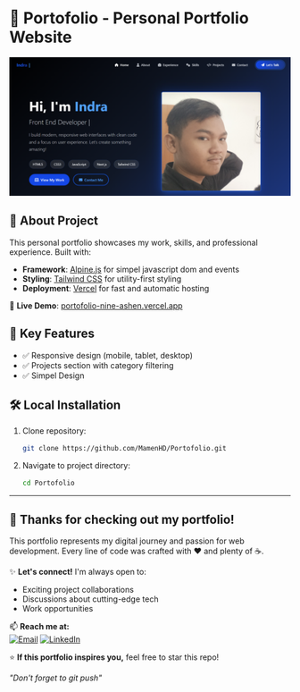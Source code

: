 # 📌 Portofolio - Personal Portfolio Website

![Portfolio Preview](assets/image/portofolio.png)

## 🌟 About Project

This personal portfolio showcases my work, skills, and professional experience. Built with:

- **Framework**: [Alpine.js](https://alpinejs.dev/) for simpel javascript dom and events
- **Styling**: [Tailwind CSS](https://tailwindcss.com/) for utility-first styling
- **Deployment**: [Vercel](https://vercel.app/) for fast and automatic hosting

🔗 **Live Demo**: [portofolio-nine-ashen.vercel.app](https://portofolio-nine-ashen.vercel.app)

## 🚀 Key Features

- ✅ Responsive design (mobile, tablet, desktop)
- ✅ Projects section with category filtering
- ✅ Simpel Design

## 🛠 Local Installation

1. Clone repository:
   ```bash
   git clone https://github.com/MamenHD/Portofolio.git

2. Navigate to project directory:
    ```bash
    cd Portofolio

---

## 🚀 **Thanks for checking out my portfolio!**  

This portfolio represents my digital journey and passion for web development. Every line of code was crafted with ❤️ and plenty of ☕.  

✨ **Let's connect!** I'm always open to:  
- Exciting project collaborations  
- Discussions about cutting-edge tech  
- Work opportunities  

📫 **Reach me at:**  
[![Email](https://img.shields.io/badge/Email-D14836?style=flat&logo=gmail&logoColor=white)](mailto:indranurmr206@gmail.com)
[![LinkedIn](https://img.shields.io/badge/LinkedIn-0077B5?style=flat&logo=linkedin&logoColor=white)](in/indra-nur-m-r-0390b22a7)

⭐ **If this portfolio inspires you,** feel free to star this repo!  

*"Don't forget to git push"*  